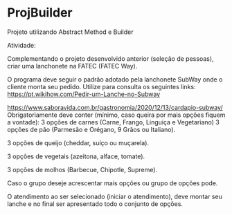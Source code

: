 # ProjBuilder
Projeto utilizando Abstract Method e Builder

Atividade: 

Complementando o projeto desenvolvido anterior (seleção de pessoas), criar uma lanchonete na FATEC (FATEC Way).

O programa deve seguir o padrão adotado pela lanchonete SubWay onde o cliente monta seu pedido. Utilize para consulta os seguintes links:
https://pt.wikihow.com/Pedir-um-Lanche-no-Subway

https://www.saboravida.com.br/gastronomia/2020/12/13/cardapio-subway/
Obrigatoriamente deve conter (mínimo, caso queira por mais opções fiquem a vontade):
3 opções de carnes (Carne, Frango, Linguiça e Vegetariano)
3 opções de pão (Parmesão e Orégano, 9 Grãos ou Italiano).

3 opções de queijo (cheddar, suíço ou muçarela).

3 opções de vegetais (azeitona, alface, tomate).

3 opções de molhos (Barbecue, Chipotle, Supreme).

Caso o grupo deseje acrescentar mais opções ou grupo de opções pode.

O atendimento ao ser selecionado (iniciar o atendimento), deve montar seu lanche e no final ser apresentado todo o conjunto de opções.
